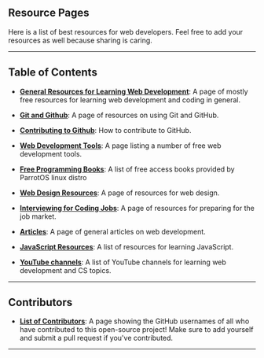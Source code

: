 ## Resource Pages

Here is a list of best resources for web developers. Feel free to add your resources as well because sharing is caring.

---

## Table of Contents
* [**General Resources for Learning Web Development**](generalResources.md): A page of mostly free resources for learning web development and coding in general.

* [**Git and Github**](GitandGitHub_Resources): A page of resources on using Git and GitHub.

* [**Contributing to Github**](GitandGitHub_Resources/Contributing_to_GitHub.md): How to contribute to GitHub.

* [**Web Development Tools**](FreeTools.md): A page listing a number of free web development tools.

* [**Free Programming Books**](Free_Programming_Books.md): A list of free access books provided by ParrotOS linux distro

* [**Web Design Resources**](WebDesignLearningResources.md): A page of resources for web design.

* [**Interviewing for Coding Jobs**](HowtoInterviewforCodeJobs.md): A page of resources for preparing for the job market.

* [**Articles**](DevelopmentArticles.md): A page of general articles on web development.

* [**JavaScript Resources**](JavaScript.md): A list of resources for learning JavaScript.
 
* [**YouTube channels**](YouTubeChannels_forLearning.md): A list of YouTube channels for learning web development and CS topics.


---

## Contributors
* [**List of Contributors**](CONTRIBUTORS.md): A page showing the GitHub usernames of all who have contributed to this open-source project! Make sure to add yourself and submit a pull request if you've contributed.

---
